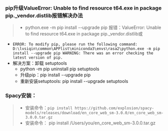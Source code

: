### pip升级ValueError: Unable to find resource t64.exe in package pip._vendor.distlib报错解决办法
>- python.exe -m pip install --upgrade pip 报错：ValueError: Unable to find resource t64.exe in package pip._vendor.distlib或
  - `ERROR: To modify pip, please run the following command:
    D:\lvsiqin\common\APPlist\miniconda3\envs\rasa2\python.exe -m pip install --upgrade pip
    WARNING: There was an error checking the latest version of pip.`
  - 解决方案：卸载 setuptools
    - python -m pip uninstall pip setuptools
    - 升级pip：pip install --upgrade pip
    - 重新安装setuptools: pip install --upgrade setuptools 
### Spacy安装：
>- 安装命令：`pip install https://github.com/explosion/spacy-models/releases/download/en_core_web_sm-3.0.0/en_core_web_sm-3.0.0.tar.gz`
>- 安装命令： pip install /Users/you/en_core_web_sm-3.0.0.tar.gz
